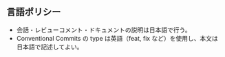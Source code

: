 ## 言語ポリシー

- 会話・レビューコメント・ドキュメントの説明は日本語で行う。
- Conventional Commits の type は英語（feat, fix など）を使用し、本文は日本語で記述してよい。

